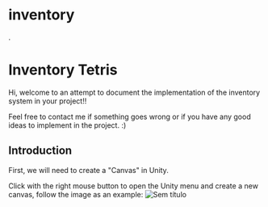 # inventory
 .

<h1>Inventory Tetris</h1>

Hi, welcome to an attempt to document the implementation of the
inventory system in your project!!
 
Feel free to contact me if something goes wrong or if you have any good
ideas to implement in the project. :)

<h2>Introduction</h2>
First, we will need to create a "Canvas" in Unity.

Click with the right mouse button to open the Unity menu and create a new canvas, follow the image as an example:
![Sem título](https://github.com/DavidSouzaLD/InventoryTetris-Unity/assets/100738882/121cf6b8-c0b7-4e81-a663-59681a91533f)
